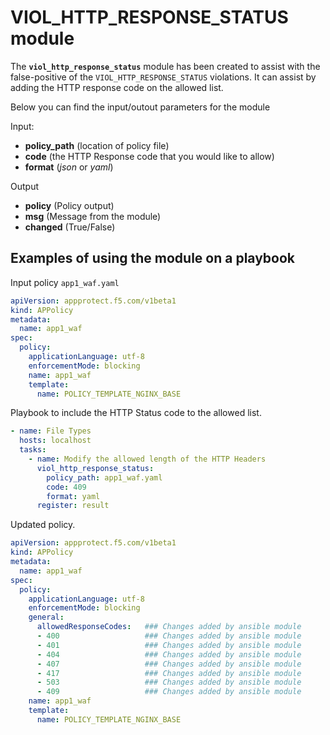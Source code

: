 # VIOL_HTTP_RESPONSE_STATUS module

The **`viol_http_response_status`** module has been created to assist with the false-positive of the `VIOL_HTTP_RESPONSE_STATUS` violations. It can assist by adding the HTTP response code on the allowed list.

Below you can find the input/outout parameters for the module

Input:
- **policy_path** (location of policy file)
- **code** (the HTTP Response code that you would like to allow)
- **format** (*json* or *yaml*)

Output
- **policy** (Policy output)
- **msg** (Message from the module)
- **changed** (True/False)

## Examples of using the module on a playbook
  Input policy `app1_waf.yaml`
  
  ```yaml
  apiVersion: appprotect.f5.com/v1beta1
  kind: APPolicy
  metadata:
    name: app1_waf
  spec:
    policy:
      applicationLanguage: utf-8
      enforcementMode: blocking
      name: app1_waf
      template:
        name: POLICY_TEMPLATE_NGINX_BASE
  ```

  Playbook to include the HTTP Status code to the allowed list.
  ```yaml
  - name: File Types
    hosts: localhost
    tasks:
      - name: Modify the allowed length of the HTTP Headers
        viol_http_response_status:
          policy_path: app1_waf.yaml
          code: 409
          format: yaml
        register: result
  ```

  Updated policy.
  ```yaml
  apiVersion: appprotect.f5.com/v1beta1
  kind: APPolicy
  metadata:
    name: app1_waf
  spec:
    policy:
      applicationLanguage: utf-8
      enforcementMode: blocking
      general:
        allowedResponseCodes:   ### Changes added by ansible module
        - 400                   ### Changes added by ansible module
        - 401                   ### Changes added by ansible module
        - 404                   ### Changes added by ansible module
        - 407                   ### Changes added by ansible module
        - 417                   ### Changes added by ansible module
        - 503                   ### Changes added by ansible module
        - 409                   ### Changes added by ansible module
      name: app1_waf
      template:
        name: POLICY_TEMPLATE_NGINX_BASE
  ```
